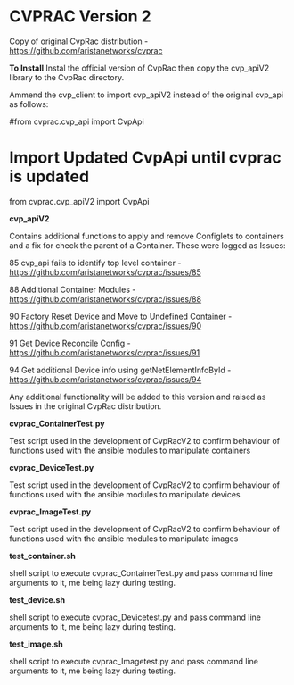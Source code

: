 # CVPRAC Version 2

Copy of original CvpRac distribution - https://github.com/aristanetworks/cvprac

**To Install**
Instal the official version of CvpRac then copy the cvp_apiV2 library to the CvpRac directory.

Ammend the cvp_client to import cvp_apiV2 instead of the original cvp_api as follows:

  #from cvprac.cvp_api import CvpApi
  # Import Updated CvpApi until cvprac is updated
  from cvprac.cvp_apiV2 import CvpApi

**cvp_apiV2**

Contains additional functions to apply and remove Configlets to containers and a fix for check the parent of a Container.
These were logged as Issues:

85 cvp_api fails to identify top level container - https://github.com/aristanetworks/cvprac/issues/85

88 Additional Container Modules  - https://github.com/aristanetworks/cvprac/issues/88

90 Factory Reset Device and Move to Undefined Container - https://github.com/aristanetworks/cvprac/issues/90

91 Get Device Reconcile Config - https://github.com/aristanetworks/cvprac/issues/91

94 Get additional Device info using getNetElementInfoById - https://github.com/aristanetworks/cvprac/issues/94

Any additional functionality will be added to this version and raised as Issues in the original CvpRac distribution.

**cvprac_ContainerTest.py**

Test script used in the development of CvpRacV2 to confirm behaviour of functions used with the ansible modules to manipulate containers

**cvprac_DeviceTest.py**

Test script used in the development of CvpRacV2 to confirm behaviour of functions used with the ansible modules to manipulate devices

**cvprac_ImageTest.py**

Test script used in the development of CvpRacV2 to confirm behaviour of functions used with the ansible modules to manipulate images

**test_container.sh**

shell script to execute cvprac_ContainerTest.py and pass command line arguments to it, me being lazy during testing.

**test_device.sh**

shell script to execute cvprac_Devicetest.py and pass command line arguments to it, me being lazy during testing.

**test_image.sh**

shell script to execute cvprac_Imagetest.py and pass command line arguments to it, me being lazy during testing.
